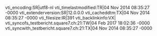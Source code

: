 vti_encoding:SR|utf8-nl
vti_timelastmodified:TR|04 Nov 2014 08:35:27 -0000
vti_extenderversion:SR|12.0.0.0
vti_cacheddtm:TX|04 Nov 2014 08:35:27 -0000
vti_filesize:IR|391
vti_backlinkinfo:VX|
vti_syncofs_testbericht.square7.ch\:21:TW|04 Feb 2017 18:02:36 -0000
vti_syncwith_testbericht.square7.ch\:21:TX|04 Nov 2014 08:35:27 -0000
